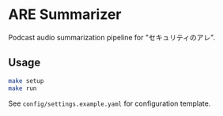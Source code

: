 # ARE Summarizer

Podcast audio summarization pipeline for "セキュリティのアレ".

## Usage

```sh
make setup
make run
```

See `config/settings.example.yaml` for configuration template.

